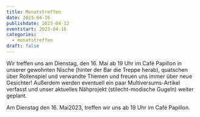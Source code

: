 ```yaml
---
title: Monatstreffen
date: 2023-04-16
publishdate: 2023-04-12
eventstart: 2023-04-16
categories:
  - monatstreffen
draft: false
---
```

Wir treffen uns am Dienstag, den 16. Mai ab 19 Uhr im Café Papillon in unserer gewohnten Nische (hinter der Bar die Treppe herab), quatschen über Rollenspiel und verwandte Themen und freuen uns immer über neue Gesichter! Außerdem werden eventuell ein paar Multiversums-Artikel verfasst und unser aktuelles Nähprojekt (stilecht-modische Gugeln) weiter geplant.

Am Dienstag den 16. Mai2023, treffen wir uns ab 19 Uhr im Café Papillon. 

